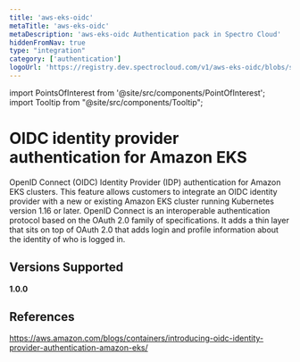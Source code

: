 ```yaml
---
title: 'aws-eks-oidc'
metaTitle: 'aws-eks-oidc'
metaDescription: 'aws-eks-oidc Authentication pack in Spectro Cloud'
hiddenFromNav: true
type: "integration"
category: ['authentication']
logoUrl: 'https://registry.dev.spectrocloud.com/v1/aws-eks-oidc/blobs/sha256:f86813591b3b63b3afcf0a604a7c8c715660448585e89174908f3c6a421ad8d8?type=image/png'
---
```





import PointsOfInterest from '@site/src/components/PointOfInterest';
import Tooltip from "@site/src/components/Tooltip";


# OIDC identity provider authentication for Amazon EKS

OpenID Connect (OIDC) Identity Provider (IDP) authentication for Amazon EKS clusters. This feature allows customers to integrate an OIDC identity provider with a new or existing Amazon EKS cluster running Kubernetes version 1.16 or later. OpenID Connect is an interoperable authentication protocol based on the OAuth 2.0 family of specifications. It adds a thin layer that sits on top of OAuth 2.0 that adds login and profile information about the identity of who is logged in.


## Versions Supported

<Tabs>

<TabItem value="1.0.x" label="1.0.x">

**1.0.0**

</TabItem>
</Tabs>

## References
https://aws.amazon.com/blogs/containers/introducing-oidc-identity-provider-authentication-amazon-eks/
